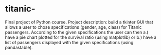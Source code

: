 # titanic-
Final project of Python course.
Project description: build a tkinter GUI that allows a user to chose specifications (gender, age, class)
for Titanic passengers. According to the given specifications the user can then
a.) have a pie chart plotted for the survival ratio (using matplotlib) or
b.) have a list of passengers displayed with the given specifications (using pandastable).
